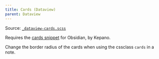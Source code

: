 ```yaml
---
title: Cards (Dataview)
parent: Dataview
---
```


Source: [`_dataview-cards.scss`](https://github.com/ElsaTam/obsidian-fancy-a-story/blob/main/postcss/plugins/community/dataview/_dataview-cards.scss)

Requires the [cards snippet](https://github.com/kepano/obsidian-minimal/blob/master/src/scss/features/cards.scss) for Obsidian, by Kepano.

Change the border radius of the cards when using the cssclass `cards` in a note.